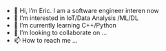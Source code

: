 - 👋 Hi, I’m Eric. I am a software engineer interen now
- 👀 I’m interested in IoT/Data Analysis /ML/DL
- 🌱 I’m currently learning C++/Python
- 💞️ I’m looking to collaborate on ...
- 📫 How to reach me ...

<!---
eric60305/eric60305 is a ✨ special ✨ repository because its `README.md` (this file) appears on your GitHub profile.
You can click the Preview link to take a look at your changes.
--->

